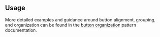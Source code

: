 ## Usage

More detailed examples and guidance around button alignment, grouping, and organization can be found in the [button organization](/patterns/button-organization) pattern documentation.
